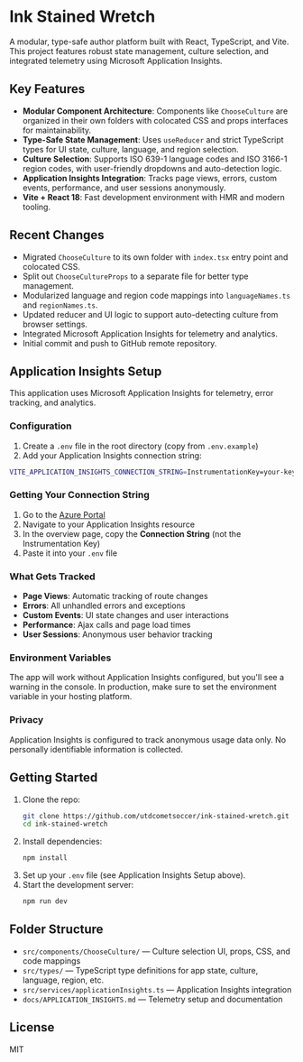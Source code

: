 # Ink Stained Wretch

A modular, type-safe author platform built with React, TypeScript, and Vite. This project features robust state management, culture selection, and integrated telemetry using Microsoft Application Insights.

## Key Features
- **Modular Component Architecture**: Components like `ChooseCulture` are organized in their own folders with colocated CSS and props interfaces for maintainability.
- **Type-Safe State Management**: Uses `useReducer` and strict TypeScript types for UI state, culture, language, and region selection.
- **Culture Selection**: Supports ISO 639-1 language codes and ISO 3166-1 region codes, with user-friendly dropdowns and auto-detection logic.
- **Application Insights Integration**: Tracks page views, errors, custom events, performance, and user sessions anonymously.
- **Vite + React 18**: Fast development environment with HMR and modern tooling.

## Recent Changes
- Migrated `ChooseCulture` to its own folder with `index.tsx` entry point and colocated CSS.
- Split out `ChooseCultureProps` to a separate file for better type management.
- Modularized language and region code mappings into `languageNames.ts` and `regionNames.ts`.
- Updated reducer and UI logic to support auto-detecting culture from browser settings.
- Integrated Microsoft Application Insights for telemetry and analytics.
- Initial commit and push to GitHub remote repository.

## Application Insights Setup

This application uses Microsoft Application Insights for telemetry, error tracking, and analytics.

### Configuration

1. Create a `.env` file in the root directory (copy from `.env.example`)
2. Add your Application Insights connection string:

```bash
VITE_APPLICATION_INSIGHTS_CONNECTION_STRING=InstrumentationKey=your-key;IngestionEndpoint=https://your-region.in.applicationinsights.azure.com/;LiveEndpoint=https://your-region.livediagnostics.monitor.azure.com/
```

### Getting Your Connection String

1. Go to the [Azure Portal](https://portal.azure.com)
2. Navigate to your Application Insights resource
3. In the overview page, copy the **Connection String** (not the Instrumentation Key)
4. Paste it into your `.env` file

### What Gets Tracked
- **Page Views**: Automatic tracking of route changes
- **Errors**: All unhandled errors and exceptions
- **Custom Events**: UI state changes and user interactions
- **Performance**: Ajax calls and page load times
- **User Sessions**: Anonymous user behavior tracking

### Environment Variables
The app will work without Application Insights configured, but you'll see a warning in the console. In production, make sure to set the environment variable in your hosting platform.

### Privacy
Application Insights is configured to track anonymous usage data only. No personally identifiable information is collected.

## Getting Started

1. Clone the repo:
   ```bash
   git clone https://github.com/utdcometsoccer/ink-stained-wretch.git
   cd ink-stained-wretch
   ```
2. Install dependencies:
   ```bash
   npm install
   ```
3. Set up your `.env` file (see Application Insights Setup above).
4. Start the development server:
   ```bash
   npm run dev
   ```

## Folder Structure
- `src/components/ChooseCulture/` — Culture selection UI, props, CSS, and code mappings
- `src/types/` — TypeScript type definitions for app state, culture, language, region, etc.
- `src/services/applicationInsights.ts` — Application Insights integration
- `docs/APPLICATION_INSIGHTS.md` — Telemetry setup and documentation

## License
MIT
